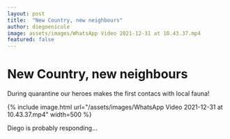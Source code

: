 ```yaml
---
layout: post
title:  "New Country, new neighbours"
author: diegoenicole
image: assets/images/WhatsApp Video 2021-12-31 at 10.43.37.mp4
featured: false
---
```


# New Country, new neighbours

During quarantine our heroes makes the first contacs with local fauna!

{% include image.html url="/assets/images/WhatsApp Video 2021-12-31 at 10.43.37.mp4" width=500 %}

Diego is probably responding...
